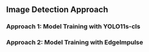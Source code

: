 ## Image Detection Approach

### Approach 1: Model Training with YOLO11s-cls

### Approach 2: Model Training with EdgeImpulse
